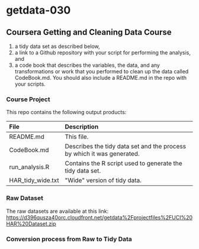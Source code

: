 # getdata-030
## Coursera Getting and Cleaning Data Course

1) a tidy data set as described below,
2) a link to a Github repository with your script for performing the analysis, and
3) a code book that describes the variables, the data, and any transformations or work
   that you performed to clean up the data called CodeBook.md. You should also include a README.md in the repo with your scripts.


### Course Project
This repo contains the following output products:

| File              | Description                                                             |
| :---------------- | :---------------------------------------------------------------------- |
| README.md         | This file.                                                              |
| CodeBook.md       | Describes the tidy data set and the process by which it was generated.  |
| run_analysis.R    | Contains the R script used to generate the tidy data set.               |
| HAR_tidy_wide.txt | "Wide" version of tidy data.                                            |


### Raw Dataset
The raw datasets are available at this link:
https://d396qusza40orc.cloudfront.net/getdata%2Fprojectfiles%2FUCI%20HAR%20Dataset.zip

### Conversion process from Raw to Tidy Data
